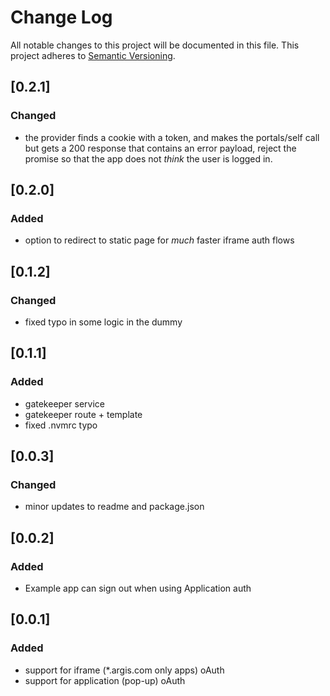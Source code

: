 # Change Log
All notable changes to this project will be documented in this file.
This project adheres to [Semantic Versioning](http://semver.org/).

## [0.2.1]
### Changed
-  the provider finds a cookie with a token, and makes the portals/self call but gets a 200 response that contains an error payload, reject the promise so that the app does not *think* the user is logged in.


## [0.2.0]
### Added
- option to redirect to static page for *much* faster iframe auth flows

## [0.1.2]
### Changed
- fixed typo in some logic in the dummy

## [0.1.1]
### Added
- gatekeeper service
- gatekeeper route + template
- fixed .nvmrc typo

## [0.0.3]
### Changed
- minor updates to readme and package.json

## [0.0.2]
### Added
- Example app can sign out when using Application auth

## [0.0.1]
### Added
- support for iframe (\*.argis.com only apps) oAuth
- support for application (pop-up) oAuth

